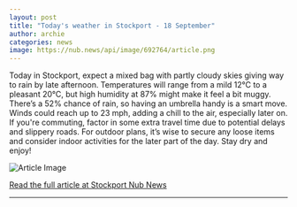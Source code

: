 ```yaml
---
layout: post
title: "Today's weather in Stockport - 18 September"
author: archie
categories: news
image: https://nub.news/api/image/692764/article.png
---
```

Today in Stockport, expect a mixed bag with partly cloudy skies giving way to rain by late afternoon. Temperatures will range from a mild 12°C to a pleasant 20°C, but high humidity at 87% might make it feel a bit muggy. There’s a 52% chance of rain, so having an umbrella handy is a smart move. Winds could reach up to 23 mph, adding a chill to the air, especially later on. If you're commuting, factor in some extra travel time due to potential delays and slippery roads. For outdoor plans, it’s wise to secure any loose items and consider indoor activities for the later part of the day. Stay dry and enjoy!

![Article Image](https://nub.news/api/image/692764/article.png)

[Read the full article at Stockport Nub News](https://stockport.nub.news/news/weather-news/todays-weather-in-stockport-18-september-272406)

---
